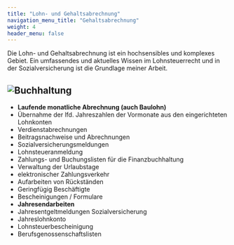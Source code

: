 ```yaml
---
title: "Lohn- und Gehaltsabrechnung"
navigation_menu_title: "Gehaltsabrechnung"
weight: 4
header_menu: false
---
```


Die Lohn- und Gehaltsabrechnung ist ein hochsensibles und komplexes Gebiet. 
Ein umfassendes und aktuelles Wissen im Lohnsteuerrecht und in der Sozialversicherung ist die Grundlage meiner Arbeit.

![Buchhaltung](../images/despaired.jpg)
 - 
 - **Laufende monatliche Abrechnung (auch Baulohn)**
 - Übernahme der lfd. Jahreszahlen der Vormonate aus den eingerichteten Lohnkonten
 - Verdienstabrechnungen
 - Beitragsnachweise und Abrechnungen
 - Sozialversicherungsmeldungen
 - Lohnsteueranmeldung
 - Zahlungs- und Buchungslisten für die Finanzbuchhaltung
 - Verwaltung der Urlaubstage
 - elektronischer Zahlungsverkehr
 - Aufarbeiten von Rückständen
 - Geringfügig Beschäftigte
 - Bescheinigungen / Formulare
 - **Jahresendarbeiten**
 - Jahresentgeltmeldungen Sozialversicherung
 - Jahreslohnkonto
 - Lohnsteuerbescheinigung
 - Berufsgenossenschaftslisten